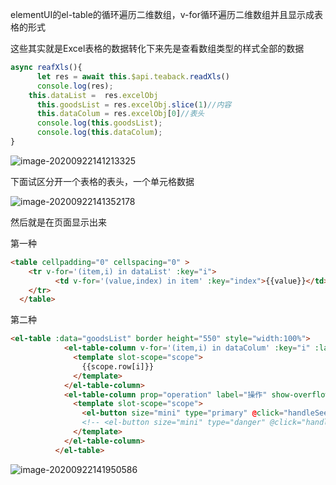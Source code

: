 elementUI的el-table的循环遍历二维数组，v-for循环遍历二维数组并且显示成表格的形式

这些其实就是Excel表格的数据转化下来先是查看数组类型的样式全部的数据

```js
async reafXls(){
      let res = await this.$api.teaback.readXls()
      console.log(res);
    this.dataList =  res.excelObj
      this.goodsList = res.excelObj.slice(1)//内容
      this.dataColum = res.excelObj[0]//表头
      console.log(this.goodsList);
      console.log(this.dataColum);
}
```

![image-20200922141213325](C:\Users\Administrator\AppData\Roaming\Typora\typora-user-images\image-20200922141213325.png)

下面试区分开一个表格的表头，一个单元格数据



![image-20200922141352178](C:\Users\Administrator\AppData\Roaming\Typora\typora-user-images\image-20200922141352178.png)

然后就是在页面显示出来

第一种

```html
<table cellpadding="0" cellspacing="0" >
    <tr v-for='(item,i) in dataList' :key="i">
          <td v-for='(value,index) in item' :key="index">{{value}}</td>
    </tr>
  </table>
```

第二种

```html
<el-table :data="goodsList" border height="550" style="width:100%">
            <el-table-column v-for='(item,i) in dataColum' :key="i" :label="item" show-overflow-tooltip>
              <template slot-scope="scope">
                {{scope.row[i]}}
              </template>
            </el-table-column>
            <el-table-column prop="operation" label="操作" show-overflow-tooltip>
              <template slot-scope="scope">
                <el-button size="mini" type="primary" @click="handleSee(scope.row)">查看</el-button>
                <!-- <el-button size="mini" type="danger" @click="handleDelete(scope.row)">删除</el-button> -->
              </template>
            </el-table-column>
          </el-table>
```

![image-20200922141950586](C:\Users\Administrator\AppData\Roaming\Typora\typora-user-images\image-20200922141950586.png)